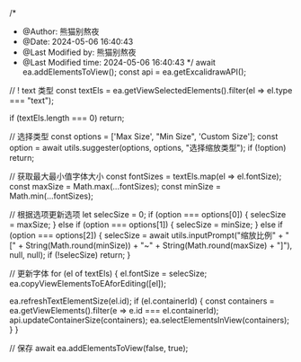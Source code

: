 /*
 * @Author: 熊猫别熬夜 
 * @Date: 2024-05-06 16:40:43 
 * @Last Modified by:   熊猫别熬夜 
 * @Last Modified time: 2024-05-06 16:40:43 
 */
await ea.addElementsToView();
const api = ea.getExcalidrawAPI();

// ! text 类型
const textEls = ea.getViewSelectedElements().filter(el => el.type === "text");

if (textEls.length === 0) return;

// 选择类型
const options = ['Max Size', "Min Size", 'Custom Size'];
const option = await utils.suggester(options, options, "选择缩放类型");
if (!option) return;

// 获取最大最小值字体大小
const fontSizes = textEls.map(el => el.fontSize);
const maxSize = Math.max(...fontSizes);
const minSize = Math.min(...fontSizes);

// 根据选项更新选项
let selecSize = 0;
if (option === options[0]) {
  selecSize = maxSize;
} else if (option === options[1]) {
  selecSize = minSize;
} else if (option === options[2]) {
  selecSize = await utils.inputPrompt("缩放比例" + "[" + String(Math.round(minSize)) + "~" + String(Math.round(maxSize) + "]"), null, null);
  if (!selecSize) return;
}

// 更新字体
for (el of textEls) {
  el.fontSize = selecSize;
  ea.copyViewElementsToEAforEditing([el]);

  ea.refreshTextElementSize(el.id);
  if (el.containerId) {
    const containers = ea.getViewElements().filter(e => e.id === el.containerId);
    api.updateContainerSize(containers);
    ea.selectElementsInView(containers);
  }
}

// 保存
await ea.addElementsToView(false, true);
